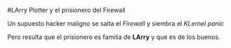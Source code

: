 #LArry Plotter y el prisionero del Firewall

Un supuesto hacker maligno se salta el *Firewall* y siembra el *KLernel panic*

Pero resulta que el prisionero es familia de **LArry** y que es de los buenos. 

